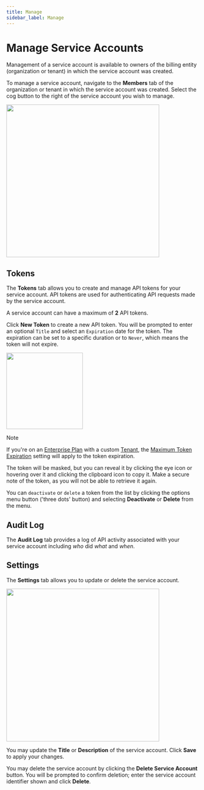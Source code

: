 ```yaml
---
title: Manage
sidebar_label: Manage
---
```


# Manage Service Accounts

Management of a service account is available to owners of the billing entity (organization or tenant) in which the service account was created.

To manage a service account, navigate to the **Members** tab of the organization or tenant in which the service account was created. Select the cog button to the right of the service account you wish to manage.

<img src="/images/docs/pipes/pipes-service-account-member.png" width="400pt"/><br />

## Tokens

The **Tokens** tab allows you to create and manage API tokens for your service account. API tokens are used for authenticating API requests made by the service account.

A service account can have a maximum of **2** API tokens.

Click **New Token** to create a new API token. You will be prompted to enter an optional `Title` and select an `Expiration` date for the token. The expiration can be set to a specific duration or to `Never`, which means the token will not expire.

<img src="/images/docs/pipes/cloud-user-create-token.png" width="200pt"/>
<br />

> [!NOTE]
> If you're on an [Enterprise Plan](/pipes/docs/accounts/tenant#enterprise-plan) with a custom [Tenant](/pipes/docs/accounts/tenant), the [Maximum Token Expiration](/pipes/docs/accounts/tenant/authentication#maximum-token-expiration) setting will apply to the token expiration.

The token will be masked, but you can reveal it by clicking the eye icon or hovering over it and clicking the clipboard icon to copy it. Make a secure note of the token, as you will not be able to retrieve it again.

You can `deactivate` or `delete` a token from the list by clicking the options menu button ('three dots' button) and selecting **Deactivate** or **Delete** from the menu.

## Audit Log

The **Audit Log** tab provides a log of API activity associated with your service account including _who_ did _what_ and _when_.

<!-- TODO: #graza insert image -->

## Settings

The **Settings** tab allows you to update or delete the service account.

<img src="/images/docs/pipes/pipes-service-account-settings.png" width="400pt"/><br />

You may update the **Title** or **Description** of the service account. Click **Save** to apply your changes.

You may delete the service account by clicking the **Delete Service Account** button. You will be prompted to confirm deletion; enter the service account identifier shown and click **Delete**.
